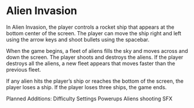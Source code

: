 # Alien Invasion
In Alien Invasion, the player controls a rocket ship that appears
at the bottom center of the screen. The player can move the ship
right and left using the arrow keys and shoot bullets using the
spacebar. 

When the game begins, a fleet of aliens fills the sky
and moves across and down the screen. The player shoots and
destroys the aliens. If the player destroys all the aliens, a new fleet
appears that moves faster than the previous fleet. 

If any alien hits
the player’s ship or reaches the bottom of the screen, the player
loses a ship. If the player loses three ships, the game ends.

Planned Additions:
    Difficulty Settings
    Powerups
    Aliens shooting
    SFX